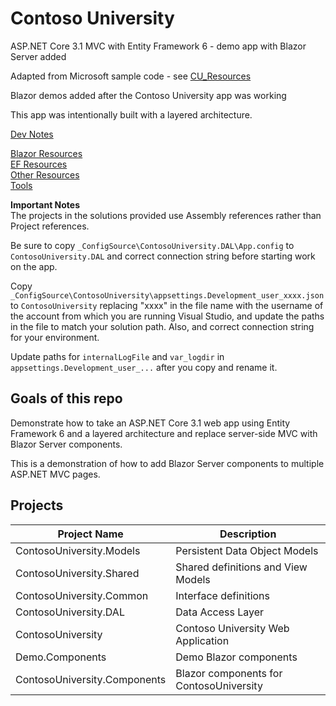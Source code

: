 # Contoso University

ASP.NET Core 3.1 MVC with Entity Framework 6 - demo app with Blazor Server added

Adapted from Microsoft sample code - see [CU_Resources](./_docs/CU_Resources.md)

Blazor demos added after the Contoso University app was working

This app was intentionally built with a layered architecture.

[Dev Notes](./_docs/CU__DevNotes.md)

[Blazor Resources](./_docs/CU_BlazorResources.md)<br/>
[EF Resources](./_docs/CU_EFResources.md)<br/>
[Other Resources](./_docs/CU_Resources.md)<br/>
[Tools](./_docs/CU_Tools.md)<br/>

**Important Notes**<br/>
The projects in the solutions provided use Assembly references rather than Project references.

Be sure to copy `_ConfigSource\ContosoUniversity.DAL\App.config` 
to `ContosoUniversity.DAL`
and correct connection string before starting work on the app.

Copy `_ConfigSource\ContosoUniversity\appsettings.Development_user_xxxx.json`
to `ContosoUniversity` replacing "xxxx" in the file name with the 
username of the account from which you are running Visual Studio, and
update the paths in the file to match your solution path.  Also,
and correct connection string for your environment.

Update paths for `internalLogFile` and `var_logdir`
in `appsettings.Development_user_...` after you copy and rename it.

## Goals of this repo

Demonstrate how to take an ASP.NET Core 3.1 web app using Entity Framework 6 and a layered architecture
and replace server-side MVC with Blazor Server components.

This is a demonstration of how to add Blazor Server components to multiple
ASP.NET MVC pages.

## Projects

Project Name                 | Description
-------------                | ------------
ContosoUniversity.Models     | Persistent Data Object Models
ContosoUniversity.Shared     | Shared definitions and View Models
ContosoUniversity.Common     | Interface definitions
ContosoUniversity.DAL        | Data Access Layer
ContosoUniversity            | Contoso University Web Application
Demo.Components              | Demo Blazor components
ContosoUniversity.Components | Blazor components for ContosoUniversity

